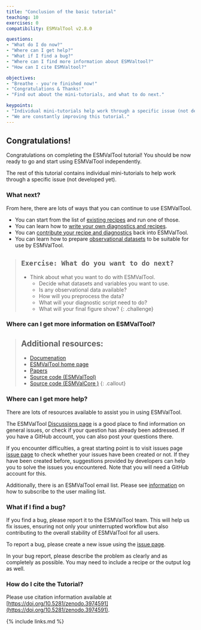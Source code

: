 ```yaml
---
title: "Conclusion of the basic tutorial"
teaching: 10
exercises: 0
compatibility: ESMValTool v2.8.0

questions:
- "What do I do now?"
- "Where can I get help?"
- "What if I find a bug?"
- "Where can I find more information about ESMValtool?"
- "How can I cite ESMValtool?"

objectives:
- "Breathe - you're finished now!"
- "Congratulations & Thanks!"
- "Find out about the mini-tutorials, and what to do next."

keypoints:
- "Individual mini-tutorials help work through a specific issue (not developed yet)."
- "We are constantly improving this tutorial."
---
```


## Congratulations!

Congratulations on completing the ESMValTool tutorial!
You should be now ready to go and start using ESMValTool independently.

The rest of this tutorial contains individual mini-tutorials
to help work through a specific issue (not developed yet).

### What next?

From here, there are lots of ways that you can continue to use ESMValTool.

- You can start from the list of
[existing recipes](https://docs.esmvaltool.org/en/latest/recipes/index.html)
and run one of those.
- You can learn how to
[write your own diagnostics and recipes](https://docs.esmvaltool.org/en/latest/develop/index.html).
- You can
[contribute your recipe and diagnostics](https://docs.esmvaltool.org/en/latest/community/index.html)
back into ESMValTool.
- You can learn how to prepare
[observational datasets](https://docs.esmvaltool.org/en/latest/input.html#observations)
to be suitable for use by ESMValTool.

> ## `Exercise: What do you want to do next?`
>
> - Think about what you want to do with ESMValTool.
>   - Decide what datasets and variables you want to use.
>   - Is any observational data available?
>   - How will you preprocess the data?
>   - What will your diagnostic script need to do?
>   - What will your final figure show?
{: .challenge}

### Where can I get more information on ESMValTool?

> ## Additional resources:
>
> - [Documenation](https://docs.esmvaltool.org)
> - [ESMValTool home page](https://www.esmvaltool.org/)
> - [Papers](https://esmvaltool.org/references/)
> - [Source code (ESMValTool)](https://github.com/ESMValGroup/ESMValTool)
> - [Source code (ESMValCore )](https://github.com/ESMValGroup/ESMValCore)
{: .callout}


### Where can I get more help?

There are lots of resources available to assist you in using ESMValTool.

The ESMValTool [Discussions page](https://github.com/ESMValGroup/ESMValTool/discussions)
is a good place to find information on general issues, or check if your question has already been addressed.
If you have a GitHub account, you can also post your questions there.

If you encounter difficulties, a great starting point is to visit issues page [issue page](https://github.com/ESMValGroup/ESMValTool/issues) to check whether your issues have been created or not. If they have been created before, suggestions provided by developers can help you to solve the issues you encountered.
Note that you will need a GitHub account for this.

Additionally, there is an ESMValTool email list.
Please see [information](https://docs.esmvaltool.org/en/latest/introduction.html#user-mailing-list) on how to subscribe to the user mailing list.

### What if I find a bug?

If you find a bug, please report it to the ESMValTool team.
This will help us fix issues, ensuring not only your uninterrupted workflow but also contributing to the overall stability of ESMValTool for all users.

To report a bug, please create a new issue using the
[issue page](https://github.com/ESMValGroup/ESMValTool/issues).

In your bug report, please describe the problem as clearly and as completely as possible.
You may need to include a recipe or the output log as well.

### How do I cite the Tutorial?

Please use citation information available at
[https://doi.org/10.5281/zenodo.3974591](https://doi.org/10.5281/zenodo.3974591).

{% include links.md %}

